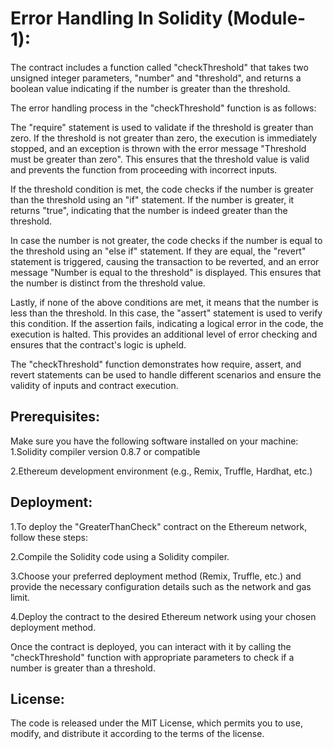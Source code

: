 # Error Handling In Solidity (Module-1):
The contract includes a function called "checkThreshold" that takes two unsigned integer parameters, "number" and "threshold", and returns a boolean value indicating if the number is greater than the threshold.

The error handling process in the "checkThreshold" function is as follows:

The "require" statement is used to validate if the threshold is greater than zero. If the threshold is not greater than zero, the execution is immediately stopped, and an exception is thrown with the error message "Threshold must be greater than zero". This ensures that the threshold value is valid and prevents the function from proceeding with incorrect inputs.

If the threshold condition is met, the code checks if the number is greater than the threshold using an "if" statement. If the number is greater, it returns "true", indicating that the number is indeed greater than the threshold.

In case the number is not greater, the code checks if the number is equal to the threshold using an "else if" statement. If they are equal, the "revert" statement is triggered, causing the transaction to be reverted, and an error message "Number is equal to the threshold" is displayed. This ensures that the number is distinct from the threshold value.

Lastly, if none of the above conditions are met, it means that the number is less than the threshold. In this case, the "assert" statement is used to verify this condition. If the assertion fails, indicating a logical error in the code, the execution is halted. This provides an additional level of error checking and ensures that the contract's logic is upheld.

The "checkThreshold" function demonstrates how require, assert, and revert statements can be used to handle different scenarios and ensure the validity of inputs and contract execution.

## Prerequisites:
Make sure you have the following software installed on your machine:
1.Solidity compiler version 0.8.7 or compatible

2.Ethereum development environment (e.g., Remix, Truffle, Hardhat, etc.)

## Deployment:
1.To deploy the "GreaterThanCheck" contract on the Ethereum network, follow these steps:

2.Compile the Solidity code using a Solidity compiler.

3.Choose your preferred deployment method (Remix, Truffle, etc.) and provide the necessary configuration details such as the network and gas limit.

4.Deploy the contract to the desired Ethereum network using your chosen deployment method.

Once the contract is deployed, you can interact with it by calling the "checkThreshold" function with appropriate parameters to check if a number is greater than a threshold.

## License:
The code is released under the MIT License, which permits you to use, modify, and distribute it according to the terms of the license.
